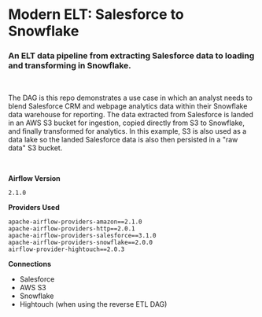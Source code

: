 # Modern ELT: Salesforce to Snowflake
### An ELT data pipeline from extracting Salesforce data to loading and transforming in Snowflake.
</br>

The DAG is this repo demonstrates a use case in which an analyst needs to blend Salesforce CRM and webpage analytics data within their Snowflake data warehouse for reporting.  The data extracted from Salesforce is landed in an AWS S3 bucket for ingestion, copied directly from S3 to Snowflake, and finally transformed for analytics.  In this example, S3 is also used as a data lake so the landed Salesforce data is also then persisted in a "raw data" S3 bucket.

</br>

**Airflow Version**

   `2.1.0`

**Providers Used**

   ```
   apache-airflow-providers-amazon==2.1.0
   apache-airflow-providers-http==2.0.1
   apache-airflow-providers-salesforce==3.1.0
   apache-airflow-providers-snowflake==2.0.0
   airflow-provider-hightouch==2.0.3
   ```

**Connections**
- Salesforce
- AWS S3
- Snowflake
- Hightouch (when using the reverse ETL DAG)
